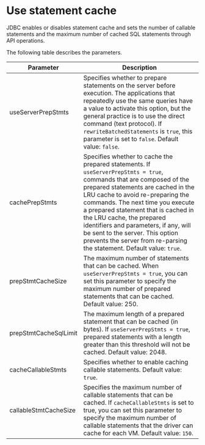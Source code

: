 Use statement cache 
========================================

JDBC enables or disables statement cache and sets the number of callable statements and the maximum number of cached SQL statements through API operations. 

The following table describes the parameters. 


|     **Parameter**     |                                                                                                                                                                                                                                **Description**                                                                                                                                                                                                                                |
|-----------------------|-------------------------------------------------------------------------------------------------------------------------------------------------------------------------------------------------------------------------------------------------------------------------------------------------------------------------------------------------------------------------------------------------------------------------------------------------------------------------------|
| useServerPrepStmts    | Specifies whether to prepare statements on the server before execution. The applications that repeatedly use the same queries have a value to activate this option, but the general practice is to use the direct command (text protocol). If `rewriteBatchedStatements` is `true`, this parameter is set to `false`.  Default value: `false`.                                                                                                                |
| cachePrepStmts        | Specifies whether to cache the prepared statements. If `useServerPrepStmts = true`, commands that are composed of the prepared statements are cached in the LRU cache to avoid re-preparing the commands. The next time you execute a prepared statement that is cached in the LRU cache, the prepared identifiers and parameters, if any, will be sent to the server. This option prevents the server from re-parsing the statement.  Default value: `true`. |
| prepStmtCacheSize     | The maximum number of statements that can be cached. When `useServerPrepStmts = true`, you can set this parameter to specify the maximum number of prepared statements that can be cached.  Default value: 250.                                                                                                                                                                                                                                               |
| prepStmtCacheSqlLimit | The maximum length of a prepared statement that can be cached (in bytes). If `useServerPrepStmts = true`, prepared statements with a length greater than this threshold will not be cached.  Default value: 2048.                                                                                                                                                                                                                                             |
| cacheCallableStmts    | Specifies whether to enable caching callable statements.  Default value: `true`.                                                                                                                                                                                                                                                                                                                                                                              |
| callableStmtCacheSize | Specifies the maximum number of callable statements that can be cached. If `cacheCallableStmts` is set to true, you can set this parameter to specify the maximum number of callable statements that the driver can cache for each VM.  Default value: `150`.                                                                                                                                                                                                 |


